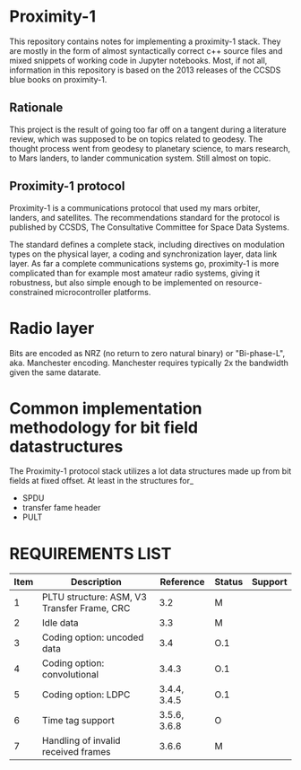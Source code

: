 
# Proximity-1

This repository contains notes for implementing a proximity-1 stack. They are mostly in the form of almost syntactically correct c++ source files and mixed snippets of working code in Jupyter notebooks. Most, if not all, information in this repository is based on the 2013 releases of the CCSDS blue books on proximity-1.

## Rationale

This project is the result of going too far off on a tangent during a literature review, which was supposed to be on topics related to geodesy. The thought process went from geodesy to planetary science, to mars research, to Mars landers, to lander communication system. Still almost on topic.

## Proximity-1 protocol



Proximity-1 is a communications protocol that used my mars orbiter, landers, and satellites. The recommendations standard for the protocol is published by CCSDS, The Consultative Committee for Space Data Systems.

The standard defines a complete stack, including directives on modulation types on the physical layer, a coding and synchronization layer, data link layer. As far a complete communications systems go, proximity-1 is more complicated than for example most amateur radio systems, giving it robustness, but also simple enough to be implemented on resource-constrained microcontroller platforms.

# Radio layer

Bits are encoded as NRZ (no return to zero natural binary) or "Bi-phase-L", aka. Manchester encoding.
Manchester requires typically 2x the bandwidth given the same datarate.


# Common implementation methodology for bit field datastructures

The Proximity-1 protocol stack utilizes a lot data structures made up from bit fields at fixed offset. At least in the structures for_

- SPDU
- transfer fame header
- PULT



# REQUIREMENTS LIST

Item	|Description	| Reference 					| Status | Support
--------|---------------|-------------------------------|--------|--------
1		|PLTU structure: ASM, V3 Transfer Frame, CRC	| 3.2 	| M |
2		|Idle data										| 3.3	| M |
3		|Coding option: uncoded data					| 3.4 	| O.1 |
4		|Coding option: convolutional					| 3.4.3 | O.1 |
5		|Coding option: LDPC							| 3.4.4, 3.4.5 | O.1 |
6		|Time tag support								| 3.5.6, 3.6.8 | O |
7		|Handling of invalid received frames			| 3.6.6 | M  |
